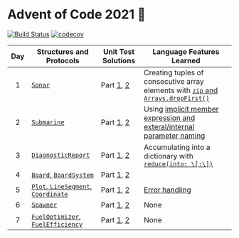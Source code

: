# Advent of Code 2021 🎄

[![Build Status][build-badge]][build-link] [![codecov][codecov-badge]][codecov-link]

| Day | Structures and Protocols | Unit Test Solutions | Language Features Learned |
| :---: | --- | --- | --- |
| 1 | [`Sonar`][day1] | Part [1][day1-1], [2][day1-2] | Creating tuples of consecutive array elements with [`zip` and `Arrays.dropFirst()`][zip] |
| 2 | [`Submarine`][day2] | Part [1][day2-1], [2][day2-2] | Using [implicit member expression and exteral/internal parameter naming][expressions] |
| 3 | [`DiagnosticReport`][day3] | Part [1][day3-1], [2][day3-2] | Accumulating into a dictionary with [`reduce(into: \[:\])`][reduce-into] |
| 4 | [`Board`, `BoardSystem`][day4] | Part [1][day4-1], [2][day4-2] | |
| 5 | [`Plot`, `LineSegment`, `Coordinate`][day5] | Part [1][day5-1], [2][day5-2] | [Error handling][errors] |
| 6 | [`Spawner`][day6] | Part [1][day6-1], [2][day6-2] | None |
| 7 | [`FuelOptimizer`, `FuelEfficiency`][day7] | Part [1][day7-1], [2][day7-2] | None |

[day1]: Sources/Library/Sonar.swift
[day1-1]: Tests/LibraryTests/SonarTests.swift#L29-L39
[day1-2]: Tests/LibraryTests/SonarTests.swift#L64-L74
[day2]: Sources/Library/Submarine.swift
[day2-1]: Tests/LibraryTests/SubmarineTests.swift#L27-L39
[day2-2]: Tests/LibraryTests/SubmarineTests.swift#L62-L74
[day3]: Sources/Library/Diagnostic.swift
[day3-1]: Tests/LibraryTests/DiagnosticTests.swift#L39
[day3-2]: Tests/LibraryTests/DiagnosticTests.swift#L40
[day4]: Sources/Library/Bingo.swift
[day4-1]: Tests/LibraryTests/BingoTests.swift#L39-L49
[day4-2]: Tests/LibraryTests/BingoTests.swift#L84-L94
[day5]: Sources/Library/Geometry.swift
[day5-1]: Tests/LibraryTests/GeometryTests.swift#L255-L272
[day5-2]: Tests/LibraryTests/GeometryTests.swift#L304-L321
[day6]: Sources/Library/Spawner.swift
[day6-1]: Tests/LibraryTests/SpawnerTests.swift#L42-L52
[day6-2]: Tests/LibraryTests/SpawnerTests.swift#L54-L64
[day7]: Sources/Library/Fuel.swift
[day7-1]: Tests/LibraryTests/FuelTests.swift#L17-L28
[day7-2]: Tests/LibraryTests/FuelTests.swift#L42-L54

[zip]: Sources/Library/Sonar.swift#L45
[expressions]: Sources/Library/Submarine.swift#L62
[reduce-into]: Sources/Library/Diagnostic.swift#L62-L63
[errors]: Sources/Library/Geometry.swift#L137-L142

[build-badge]: https://github.com/petermeansrock/advent-of-code-2021/actions/workflows/swift.yml/badge.svg
[build-link]: https://github.com/petermeansrock/advent-of-code-2021/actions
[codecov-badge]: https://codecov.io/gh/petermeansrock/advent-of-code-2021/branch/main/graph/badge.svg
[codecov-link]: https://codecov.io/gh/petermeansrock/advent-of-code-2021
